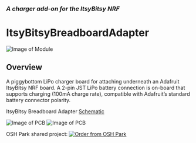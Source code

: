 ### _A charger add-on for the ItsyBitsy NRF_

# ItsyBitsyBreadboardAdapter

![Image of Module](https://github.com/CedarGroveStudios/ItsyBitsyBreadboardAdapter/blob/master/photos%20and%20graphics/ItsyBitsy_breadboard_adapter_social.png)

## Overview
A piggybottom LiPo charger board for attaching underneath an Adafruit ItsyBitsy NRF board. A 2-pin JST LiPo battery connection is on-board that supports charging (100mA charge rate), compatible with Adafruit’s standard battery connector polarity.

ItsyBitsy Breadboard Adapter [Schematic](https://github.com/CedarGroveStudios/ItsyBitsyBreadboardAdapter/blob/master/PCB/ItsyBitsy%20breadboard.pdf)

![Image of PCB](https://github.com/CedarGroveStudios/ItsyBitsyBreadboardAdapter/blob/master/photos%20and%20graphics/PCB_top.png)
![Image of PCB](https://github.com/CedarGroveStudios/ItsyBitsyBreadboardAdapter/blob/master/photos%20and%20graphics/PCB_bottom.png)

OSH Park shared project: <a href="https://oshpark.com/shared_projects/f0OLeXN8"><img src="https://oshpark.com/assets/badge-5b7ec47045b78aef6eb9d83b3bac6b1920de805e9a0c227658eac6e19a045b9c.png" alt="Order from OSH Park"></img></a>
